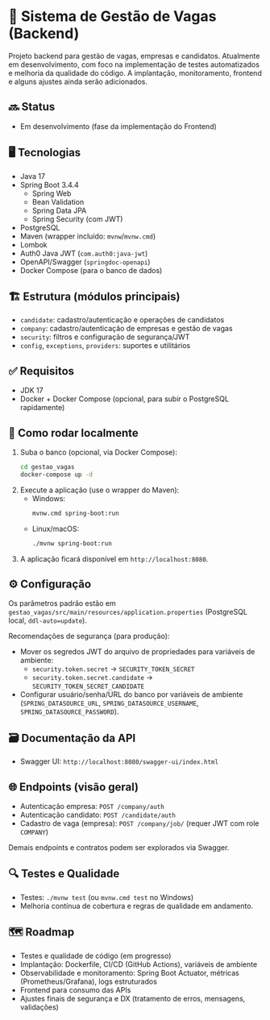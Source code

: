 # 🏢 Sistema de Gestão de Vagas (Backend)

Projeto backend para gestão de vagas, empresas e candidatos. Atualmente em desenvolvimento, com foco na implementação de testes automatizados e melhoria da qualidade do código. A implantação, monitoramento, frontend e alguns ajustes ainda serão adicionados.

## 🔜 Status
- Em desenvolvimento (fase da implementação do Frontend)

## 🖥️ Tecnologias
- Java 17
- Spring Boot 3.4.4
  - Spring Web
  - Bean Validation
  - Spring Data JPA
  - Spring Security (com JWT)
- PostgreSQL
- Maven (wrapper incluído: `mvnw`/`mvnw.cmd`)
- Lombok
- Auth0 Java JWT (`com.auth0:java-jwt`)
- OpenAPI/Swagger (`springdoc-openapi`)
- Docker Compose (para o banco de dados)

## 🏗️ Estrutura (módulos principais)
- `candidate`: cadastro/autenticação e operações de candidatos
- `company`: cadastro/autenticação de empresas e gestão de vagas
- `security`: filtros e configuração de segurança/JWT
- `config`, `exceptions`, `providers`: suportes e utilitários

## ✅ Requisitos
- JDK 17
- Docker + Docker Compose (opcional, para subir o PostgreSQL rapidamente)

## 🏃 Como rodar localmente
1. Suba o banco (opcional, via Docker Compose):
   ```bash
   cd gestao_vagas
   docker-compose up -d
   ```
2. Execute a aplicação (use o wrapper do Maven):
   - Windows:
     ```bash
     mvnw.cmd spring-boot:run
     ```
   - Linux/macOS:
     ```bash
     ./mvnw spring-boot:run
     ```
3. A aplicação ficará disponível em `http://localhost:8080`.

## ⚙️ Configuração
Os parâmetros padrão estão em `gestao_vagas/src/main/resources/application.properties` (PostgreSQL local, `ddl-auto=update`).

Recomendações de segurança (para produção):
- Mover os segredos JWT do arquivo de propriedades para variáveis de ambiente:
  - `security.token.secret` → `SECURITY_TOKEN_SECRET`
  - `security.token.secret.candidate` → `SECURITY_TOKEN_SECRET_CANDIDATE`
- Configurar usuário/senha/URL do banco por variáveis de ambiente (`SPRING_DATASOURCE_URL`, `SPRING_DATASOURCE_USERNAME`, `SPRING_DATASOURCE_PASSWORD`).

## 🗃️ Documentação da API
- Swagger UI: `http://localhost:8080/swagger-ui/index.html`

## 🌐 Endpoints (visão geral)
- Autenticação empresa: `POST /company/auth`
- Autenticação candidato: `POST /candidate/auth`
- Cadastro de vaga (empresa): `POST /company/job/` (requer JWT com role `COMPANY`)

Demais endpoints e contratos podem ser explorados via Swagger.

## 🔍 Testes e Qualidade
- Testes: `./mvnw test` (ou `mvnw.cmd test` no Windows)
- Melhoria contínua de cobertura e regras de qualidade em andamento.

## 🗺️ Roadmap
- Testes e qualidade de código (em progresso)
- Implantação: Dockerfile, CI/CD (GitHub Actions), variáveis de ambiente
- Observabilidade e monitoramento: Spring Boot Actuator, métricas (Prometheus/Grafana), logs estruturados
- Frontend para consumo das APIs
- Ajustes finais de segurança e DX (tratamento de erros, mensagens, validações)

